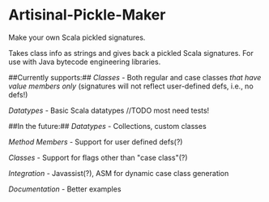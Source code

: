 Artisinal-Pickle-Maker
======================

Make your own Scala pickled signatures. 

Takes class info as strings and gives back a pickled Scala signatures. For use with Java bytecode engineering libraries. 

##Currently supports:##
  _Classes_ - Both regular and case classes *that have value members only* (signatures will not reflect user-defined defs, i.e., no defs!)

  _Datatypes_ - Basic Scala datatypes //TODO most need tests!


##In the future:##
  _Datatypes_ - Collections, custom classes

  _Method Members_ - Support for user defined defs(?)

  _Classes_ - Support for flags other than "case class"(?)

  _Integration_ - Javassist(?), ASM for dynamic case class generation

  _Documentation_ - Better examples 
